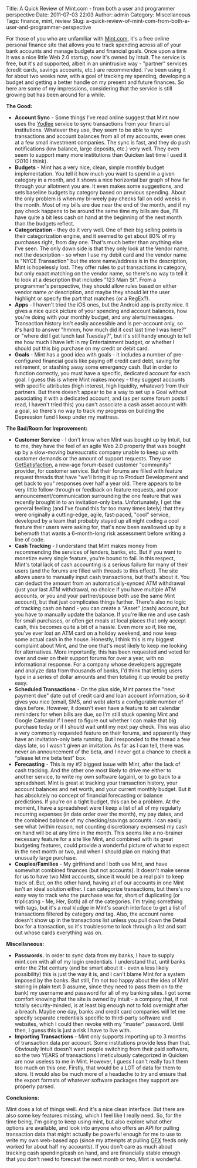 Title: A Quick Review of Mint.com - from both a user and programmer perspective
Date: 2011-07-03 22:03
Author: admin
Category: Miscellaneous
Tags: finance, mint, review
Slug: a-quick-review-of-mint-com-from-both-a-user-and-programmer-perspective

For those of you who are unfamiliar with [Mint.com][], it's a free
online personal finance site that allows you to track spending across
all of your bank accounts and manage budgets and financial goals. Once
upon a time it was a nice little Web 2.0 startup, now it's owned by
Intuit. The service is free, but it's ad supported, albeit in an
unintrusive way - "partner" services (credit cards, savings accounts,
etc.) are recommended. I've been using it for about two weeks now, with
a goal of tracking my spending, developing a budget and getting a better
handle on my present and future finances. So here are some of my
impressions, considering that the service is still growing but has been
around for a while.

**The Good:**

-   **Account Sync** - Some things I've read online suggest that Mint
    now uses the [Yodlee][] service to sync transactions from your
    financial institutions. Whatever they use, they seem to be able to
    sync transactions and account balances from all of my accounts, even
    ones at a few small investment companies. The sync is fast, and they
    do push notifications (low balance, large deposits, etc.) very well.
    They even seem to support many more institutions than Quicken last
    time I used it (2010 I think).
-   **Budgets** - Mint has a very nice, clean, simple monthly budget
    implementation. You tell it how much you want to spend in a given
    category in a month, and it shows a nice horizontal bar graph of how
    far through your allotment you are. It even makes some suggestions,
    and sets baseline budgets by category based on previous spending.
    About the only problem is when my bi-weely pay checks fall on odd
    weeks in the month. Most of my bills are due near the end of the
    month, and if my pay check happens to be around the same time my
    bills are due, I'll have quite a bit less cash on hand at the
    beginning of the next month than the budgets reflect.
-   **Categorization** - they do it very well. One of their big selling
    points is their categorization engine, and it seemed to get about
    80% of my purchases right, from day one. That's much better than
    anything else I've seen. The only down side is that they only look
    at the Vendor name, not the description - so when I use my debit
    card and the vendor name is "NYCE Transaction" but the store
    name/address is in the description, Mint is hopelessly lost. They
    offer rules to put transactions in category, but only exact matching
    on the vendor name, so there's no way to tell it to look at a
    description that includes "123 Main St". From a programmer's
    perspective, they should allow rules based on either vendor name
    *or* description, and maybe they should let the user highlight or
    specify the part that matches (or a RegEx?).
-   **Apps** - I haven't tried the iOS ones, but the Android app is
    pretty nice. It gives a nice quick picture of your spending and
    account balances, how you're doing with your monthly budget, and any
    alerts/messages. Transaction history isn't easily accessible and is
    per-account only, so it's hard to answer "hmmm, how much did it cost
    last time I was here?" or "where did I get lunch last Tuesday?", but
    it's still handy enough to tell me how much I have left in my
    Entertainment budget, or whether I should put this big purchase on
    my credit or debit card.
-   **Goals** - Mint has a good idea with goals - it includes a number
    of pre-configured financial goals like paying off credit card debt,
    saving for retirement, or stashing away some emergency cash. But in
    order to function correctly, you must have a specific, dedicated
    account for each goal. I guess this is where Mint makes money - they
    suggest accounts with specific attributes (high interest, high
    liquidity, whatever) from their partners. But there doesn't appear
    to be a way to set up a Goal without associating it with a dedicated
    account, and (as per some forum posts I read, I haven't tried this)
    you can't associate a cash asset account with a goal, so there's no
    way to track my progress on building the Depression fund I keep
    under my mattress.

**The Bad/Room for Improvement:**

-   **Customer Service** - I don't know when Mint was bought up by
    Intuit, but to me, they have the feel of an agile Web 2.0 property
    that was bought up by a slow-moving bureaucratic company unable to
    keep up with customer demands or the amount of support requests.
    They use [GetSatisfaction][], a new-age forum-based customer
    "community" provider, for customer service. But their forums are
    filled with feature request threads that have "we'll bring it up to
    Product Development and get back to you" responses over half a year
    old. There appears to be very little follow-through or feedback on
    feature requests, and poor announcement/communication surrounding
    the one feature that was recently brought in to an invitation-only
    beta. Unfortunately, I get the general feeling (and I've found this
    far too many times lately) that they were originally a cutting-edge,
    agile, fast-paced, "cool" service, developed by a team that probably
    stayed up all night coding a cool feature their users were asking
    for, that's now been swallowed up by a behemoth that wants a
    6-month-long risk assessment before writing a line of code.
-   **Cash Tracking** - I understand that Mint makes money from
    recommending the services of lenders, banks, etc. But if you want to
    monetize every single feature, you're bound to fail. In this
    respect, Mint's total lack of cash accounting is a serious failure
    for many of their users (and the forums are filled with threads to
    this effect). The site allows users to manually input cash
    transactions, but that's about it. You can deduct the amount from an
    automatically-synced ATM withdrawal (just your last ATM withdrawal,
    no choice if you have multiple ATM accounts, or you and your
    partner/spouse both use the same Mint account), but that just
    complicates things further. There's also no logic of tracking cash
    on hand - you can create a "Asset" (cash) account, but you have to
    manually update the balance. If you're like me and use cash for
    small purchases, or often get meals at local places that only accept
    cash, this becomes quite a bit of a hassle. Even more so if, like
    me, you've ever lost an ATM card on a holiday weekend, and now keep
    some actual cash in the house. Honestly, I think this is my biggest
    complaint about Mint, and the one that's most likely to keep me
    looking for alternatives. More importantly, this has been requested
    and voted for over and over on their support forums for over a year,
    with no informational response. For a company whose developers
    aggregate and analyze data from thousands of banks, I'd think that
    letting users type in a series of dollar amounts and then totaling
    it up would be pretty easy.
-   **Scheduled Transactions** - On the plus side, Mint parses the "next
    payment due" date out of credit card and loan account information,
    so it gives you nice (email, SMS, and web) alerts a configurable
    number of days before. However, it doesn't even have a feature to
    set calendar reminders for when bills are due, so I'm still stuck
    opening Mint and Google Calendar if I need to figure out whether I
    can make that big purchase today or if I should wait until my next
    pay check. This was also a very commonly requested feature on their
    forums, and apparently they have an invitation-only beta running.
    But I responded to the thread a few days late, so I wasn't given an
    invitation. As far as I can tell, there was never an announcement of
    the beta, and I never got a chance to check a "please let me beta
    test" box.
-   **Forecasting** - This is my \#2 biggest issue with Mint, after the
    lack of cash tracking. And the other one most likely to drive me
    either to another service, to write my own software (again), or to
    go back to a spreadsheet. Mint is great at tracking your transaction
    history, your account balances and net worth, and your current
    monthly budget. But it has absolutely no concept of financial
    forecasting or balance predictions. If you're on a tight budget,
    this can be a problem. At the moment, I have a spreadsheet were I
    keep a list of all of my regularly recurring expenses (in date order
    over the month), my pay dates, and the combined balance of my
    checking/savings accounts. I can easily see what (within reason, not
    counting discretionary expenses) my cash on hand will be at any time
    in the month. This seems like a no-brainer necessary feature for a
    site like Mint, and combined with its great budgeting features,
    could provide a wonderful picture of what to expect in the next
    month or two, and when I should plan on making that unusually large
    purchase.
-   **Couples/Families** - My girlfriend and I both use Mint, and have
    somewhat combined finances (but not accounts). It doesn't make sense
    for us to have two Mint accounts, since it would be a real pain to
    keep track of. But, on the other hand, having all of our accounts in
    one Mint isn't an ideal solution either. I can categorize
    transactions, but there's no easy way to track *who* the purchase
    was for, short of duplicating (or triplicating - Me, Her, Both) all
    of the categories. I'm trying something with tags, but it's a real
    kludge in Mint's search interface to get a list of transactions
    filtered by category *and* tag. Also, the account name doesn't show
    up in the transactions list unless you pull down the Detail box for
    a transaction, so it's troublesome to look through a list and sort
    out whose cards everything was on.

**Miscellaneous:**

-   **Passwords.** In order to sync data from my banks, I have to supply
    mint.com with all of my login credentials. I understand that, until
    banks enter the 21st century (and be smart about it - even a less
    likely possibility) this is just the way it is, and I can't blame
    Mint for a system imposed by the banks. But still, I'm not too happy
    about the idea of Mint storing in plain text (I assume, since they
    need to pass them on to the bank) my username and password for all
    of my banking sites. I got some comfort knowing that the site is
    owned by Intuit - a company that, if not totally security-minded, is
    at least big enough not to fold overnight after a breach. Maybe one
    day, banks and credit card companies will let me specify separate
    credentials specific to third-party software and websites, which I
    could then revoke with my "master" password. Until then, I guess
    this is just a risk I have to live with.
-   **Importing Transactions** - Mint only supports importing up to 3
    months of transaction data per account. Some institutions provide
    less than that. Obviously Intuit doesn't want people switching from
    their paid software, so the two YEARS of transactions I meticulously
    categorized in Quicken are now useless to me in Mint. However, I
    guess I can't really fault them too much on this one. Firstly, that
    would be a LOT of data for them to store. It would also be much more
    of a headache to try and ensure that the export formats of whatever
    software packages they support are properly parsed.

**Conclusions:**

Mint does a lot of things well. And it's a nice clean interface. But
there are also some key features missing, which I feel like I really
need. So, for the time being, I'm going to keep using mint, but also
explore what other options are available, and look into anyone who
offers an API for pulling transaction data that might actually be
powerful enough for me to use to write my own web-based app (since my
attempts at pulling [OFX][] feeds only worked for about half my
accounts). If you don't care as much about tracking cash spending/cash
on hand, and are financially stable enough that you don't need to
forecast the next month or two, Mint is wonderful.

  [Mint.com]: http://www.mint.com
  [Yodlee]: http://yodlee.com
  [GetSatisfaction]: http://getsatisfaction.com/
  [OFX]: http://en.wikipedia.org/wiki/OFX
